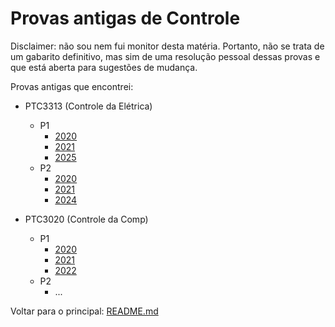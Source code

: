 # Provas antigas de Controle

Disclaimer: não sou nem fui monitor desta matéria. Portanto, não se trata de um gabarito definitivo, mas sim de uma resolução pessoal dessas provas e que está aberta para sugestões de mudança.

Provas antigas que encontrei:

- PTC3313 (Controle da Elétrica)
    - P1
        - [2020](./P1/PTC3313_Controle-da-Elétrica/p1_ptc3313_2020.md)
        - [2021](./P1/PTC3313_Controle-da-Elétrica/p1_ptc3313_2021.md)
        - [2025](./P1/PTC3313_Controle-da-Elétrica/p1_ptc3313_2025.md)
    - P2
        - [2020](./P2/PTC3313_Controle-da-Elétrica/p2_ptc3313_2020.md)
        - [2021](./P2/PTC3313_Controle-da-Elétrica/p2_ptc3313_2021.md)
        - [2024](./P2/PTC3313_Controle-da-Elétrica/p2_ptc3313_2024.md)

- PTC3020 (Controle da Comp)
    - P1
        - [2020](./P1/PTC3020_Controle-da-Comp/p1_ptc3020_2020.md)
        - [2021](./P1/PTC3020_Controle-da-Comp/p1_ptc3020_2021.md)
        - [2022](./P1/PTC3020_Controle-da-Comp/p1_ptc3020_2022.md)
    - P2
        - ...


Voltar para o principal: [README.md](../README.md)